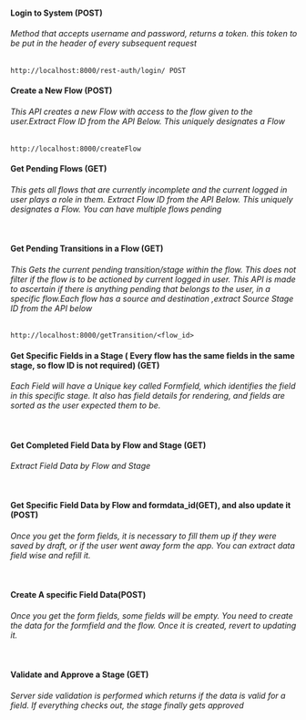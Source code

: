 #### Login to System (POST)

###### Method that accepts username and password, returns a token. this token to be put in the header of every subsequent request

```http://localhost:8000/rest-auth/login/ POST ```



#### Create a New Flow (POST) 

###### This API creates a new Flow with access to the flow given to the user.Extract Flow ID from the API Below. This uniquely designates a Flow

```http://localhost:8000/createFlow```




#### Get Pending Flows (GET) 


###### This gets all flows that are currently incomplete and the current logged in user plays a role in them. Extract Flow ID from the API Below. This uniquely designates a Flow. You can have multiple flows pending

```http://localhost:8000/getPendingFlows
```



#### Get Pending Transitions in a Flow (GET)

###### This Gets the current pending transition/stage within the flow.  This does not filter if the flow is to be actioned by current logged in user. This API is made to ascertain if there is anything pending that belongs to the user, in a specific flow.Each flow has a source and destination ,extract Source Stage ID from the API below

```
http://localhost:8000/getTransition/<flow_id>
```


#### Get Specific Fields in a Stage ( Every flow has the same fields in the same stage, so flow ID is not required) (GET)

###### Each Field will have a Unique key called Formfield, which identifies the field in this specific stage. It also has field details for rendering, and fields are sorted as the user expected them to be. 

```http://localhost:8000/FormFieldsByStage/<int:stage>
```


#### Get Completed Field Data by Flow and Stage (GET)

###### Extract Field Data by Flow and Stage 


```http://localhost:8000/getFieldData/<int:flow_id>/<int:stage>
```

#### Get Specific Field Data by Flow and formdata_id(GET), and also update it (POST)
###### Once you get the form fields, it is necessary to fill them up if they were saved by draft, or if the user went away form the app. You can extract data field wise and refill it. 

```http://localhost:8000/RetrieveUpdateFormData/<int:flow_id>/<int:formdata_id>
```


#### Create A specific Field Data(POST)

###### Once you get the form fields, some fields will be empty. You need to create the data for the formfield and the flow. Once it is created, revert to updating it. 

```http://localhost:8000/createFormData/<int:flow_id>/<int:formfield>
```


#### Validate  and Approve a Stage (GET)
###### Server side validation is performed which returns if the data is valid for a field.  If everything checks out, the stage finally gets approved

```http://localhost:8000/approveStage/<int:flow_id>/<int:stage>
```

